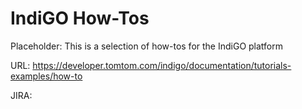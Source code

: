 # IndiGO How-Tos

Placeholder: This is a selection of how-tos for the IndiGO platform

URL: https://developer.tomtom.com/indigo/documentation/tutorials-examples/how-to

JIRA: 
